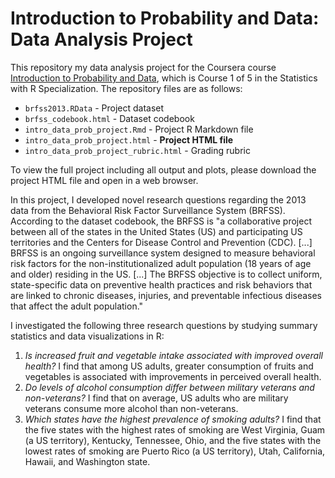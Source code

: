 # Introduction to Probability and Data: Data Analysis Project

This repository my data analysis project for the Coursera course [Introduction to Probability and Data](https://www.coursera.org/learn/probability-intro), which is Course 1 of 5 in the Statistics with R Specialization. The repository files are as follows:

* `brfss2013.RData` - Project dataset
* `brfss_codebook.html` - Dataset codebook
* `intro_data_prob_project.Rmd` - Project R Markdown file
* `intro_data_prob_project.html` - **Project HTML file**
* `intro_data_prob_project_rubric.html` - Grading rubric

To view the full project including all output and plots, please download the project HTML file and open in a web browser.

In this project, I developed novel research questions regarding the 2013 data from the Behavioral Risk Factor Surveillance System (BRFSS). According to the dataset codebook, the BRFSS is "a collaborative project between all of the states in the United States (US) and participating US territories and the Centers for Disease Control and Prevention (CDC). [...] BRFSS is an ongoing surveillance system designed to measure behavioral risk factors for the non-institutionalized adult population (18 years of age and older) residing in the US. [...] The BRFSS objective is to collect uniform, state-specific data on preventive health practices and risk behaviors that are linked to chronic diseases, injuries, and preventable infectious diseases that affect the adult population."

I investigated the following three research questions by studying summary statistics and data visualizations in R:

1. *Is increased fruit and vegetable intake associated with improved overall health?* I find that among US adults, greater consumption of fruits and vegetables is associated with improvements in perceived overall health.
2. *Do levels of alcohol consumption differ between military veterans and non-veterans?* I find that on average, US adults who are military veterans consume more alcohol than non-veterans.
3. *Which states have the highest prevalence of smoking adults?* I find that the five states with the highest rates of smoking are West Virginia, Guam (a US territory), Kentucky, Tennessee, Ohio, and the five states with the lowest rates of smoking are Puerto Rico (a US territory), Utah, California, Hawaii, and Washington state.
